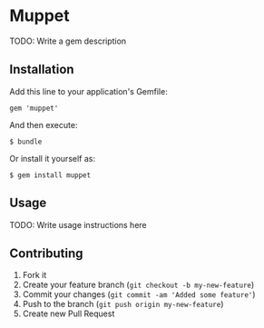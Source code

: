 # Muppet

TODO: Write a gem description

## Installation

Add this line to your application's Gemfile:

    gem 'muppet'

And then execute:

    $ bundle

Or install it yourself as:

    $ gem install muppet

## Usage

TODO: Write usage instructions here

## Contributing

1. Fork it
2. Create your feature branch (`git checkout -b my-new-feature`)
3. Commit your changes (`git commit -am 'Added some feature'`)
4. Push to the branch (`git push origin my-new-feature`)
5. Create new Pull Request
